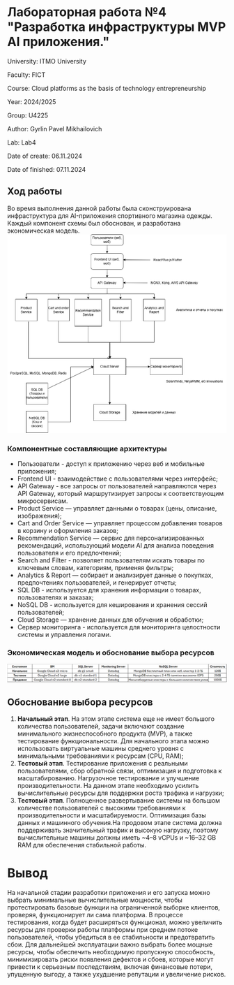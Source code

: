 
# Лабораторная работа №4 "Разработка инфраструктуры MVP AI приложения."
University: ITMO University

Faculty: FICT

Course: Cloud platforms as the basis of technology entrepreneurship

Year: 2024/2025 

Group: U4225

Author: Gyrlin Pavel Mikhailovich

Lab: Lab4

Date of create: 06.11.2024

Date of finished: 07.11.2024

## Ход работы
Во время выполнения данной работы была сконструирована инфраструктура для AI-приложения спортивного магазина одежды. Каждый компонент схемы был обоснован, и разработана экономическая модель.
![alt text](image-1.png)
### Компонентные составляющие архитектуры 
* Пользователи - доступ к приложению через веб и мобильные приложения;
* Frontend UI - взаимодействие с пользователями через интерфейс;
* API Gateway - все запросы от пользователей направляются через API Gateway, который маршрутизирует запросы к соответствующим микросервисам.
* Product Service — управляет данными о товарах (цены, описание, изображения);
* Cart and Order Service — управляет процессом добавления товаров в корзину и оформления заказов;
* Recommendation Service — сервис для персонализированных рекомендаций, использующий модели AI для анализа поведения пользователя и его предпочтений;
* Search and Filter - позволяет пользователям искать товары по ключевым словам, категориям, применяя фильтры;
* Analytics & Report — собирает и анализирует данные о покупках, предпочтениях пользователей, и генерирует отчеты;
* SQL DB - используется для хранения информации о товарах, пользователях и заказах;
* NoSQL DB - используется для кеширования и хранения сессий пользователей;
* Cloud Storage — хранение данных для обучения и обработки;
* Сервер мониторинга - используется для мониторинга целостности системы и управления логами.

### Экономическая модель и обоснование выбора ресурсов
![alt text](image-3.png)

## Обоснование выбора ресурсов 
1. **Начальный этап**.
На этом этапе система еще не имеет большого количества пользователей, задачи включают создание минимального жизнеспособного продукта (MVP), а также тестирование функциональности. Для начального этапа можно использовать виртуальные машины среднего уровня с минимальными требованиями к ресурсам (CPU, RAM);
2. **Тестовый этап**. 
Тестирование приложения с реальными пользователями, сбор обратной связи, оптимизация и подготовка к масштабированию. Нагрузочное тестирование и улучшение производительности. На данном этапе необходимо усилить вычислительные ресурсы для поддержки роста трафика и нагрузки;
3. **Тестовый этап**. 
Полноценное развертывание системы на большом количестве пользователей с высокими требованиями к производительности и масштабируемости. Оптимизация базы данных и машинного обучения.На продовом этапе система должна поддерживать значительный трафик и высокую нагрузку, поэтому вычислительные машины должны иметь ~4–8 vCPUs и ~16–32 GB RAM для обеспечения стабильной работы. 
# Вывод
На начальной стадии разработки приложения и его запуска можно выбрать минимальные вычислительные мощности, чтобы протестировать базовые функции на ограниченной выборке клиентов, проверяя, функционирует ли сама платформа.
В процессе тестирования, когда будет расширяться функционал, можно увеличить ресурсы для проверки работы платформы при среднем потоке пользователей, чтобы убедиться в ее стабильности и предотвратить сбои.
Для дальнейшей эксплуатации важно выбрать более мощные ресурсы, чтобы обеспечить необходимую пропускную способность, минимизировать риски появления дефектов и сбоев, которые могут привести к серьезным последствиям, включая финансовые потери, упущенную выгоду, а также ухудшение репутации и увеличение рисков.